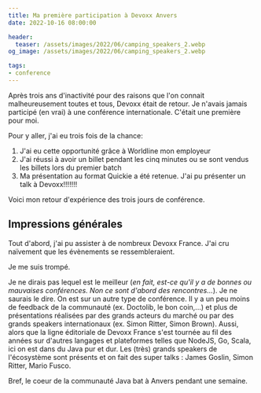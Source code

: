```yaml
---
title: Ma première participation à Devoxx Anvers
date: 2022-10-16 08:00:00

header:
  teaser: /assets/images/2022/06/camping_speakers_2.webp
og_image: /assets/images/2022/06/camping_speakers_2.webp

tags:
- conference
---
```


Après trois ans d'inactivité pour des raisons que l'on connait malheureusement toutes et tous, Devoxx était de retour. 
Je n'avais jamais participé (en vrai) à une conférence internationale. C'était une première pour moi.

Pour y aller, j'ai eu trois fois de la chance:
1. J'ai eu cette opportunité grâce à Worldline mon employeur  
2. J'ai réussi à avoir un billet pendant les cinq minutes ou se sont vendus les billets lors du premier batch
3. Ma présentation au format Quickie a été retenue. J'ai pu présenter un talk à Devoxx!!!!!!!

Voici mon retour d'expérience des trois jours de conférence.

## Impressions générales

Tout d'abord, j'ai pu assister à de nombreux Devoxx France. J'ai cru naïvement que les évènements se ressembleraient. 

Je me suis trompé.

Je ne dirais pas lequel est le meilleur (*en fait, est-ce qu'il y a de bonnes ou mauvaises conférences. Non ce sont d'abord des rencontres...*). Je ne saurais le dire. On est sur un autre type de conférence. 
Il y a un peu moins de feedback de la communauté (ex. Doctolib, le bon coin,...) et plus de présentations réalisées par des grands acteurs du marché ou par des grands speakers internationaux (ex. Simon Ritter, Simon Brown).
Aussi, alors que la ligne éditoriale de Devoxx France s'est tournée au fil des années sur d'autres langages et plateformes telles que NodeJS, Go, Scala, ici on est dans du Java pur et dur.
Les (très) grands speakers de l'écosystème sont présents et on fait des super talks : James Goslin, Simon Ritter, Mario Fusco.

Bref, le coeur de la communauté Java bat à Anvers pendant une semaine.



